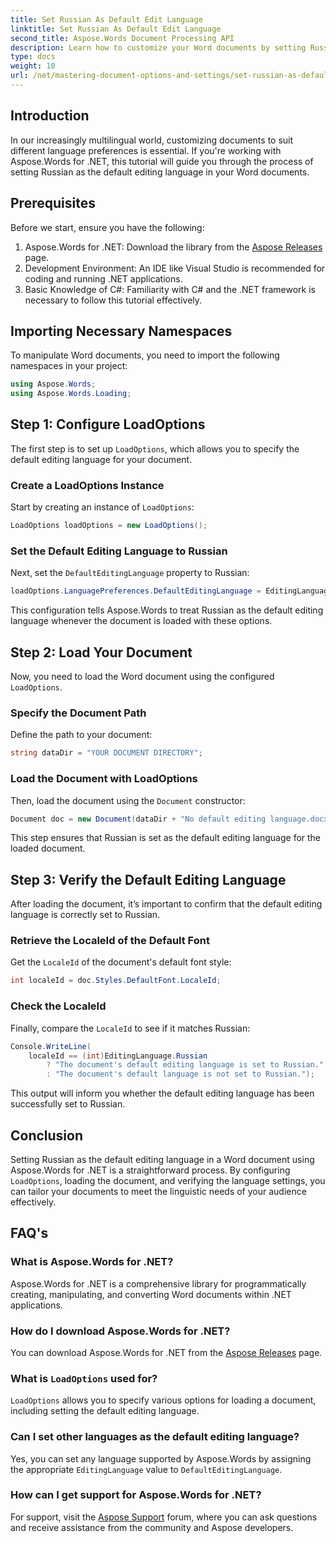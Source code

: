 ```yaml
---
title: Set Russian As Default Edit Language
linktitle: Set Russian As Default Edit Language
second_title: Aspose.Words Document Processing API
description: Learn how to customize your Word documents by setting Russian as the default editing language using Aspose.Words for .NET. This step-by-step guide.
type: docs
weight: 10
url: /net/mastering-document-options-and-settings/set-russian-as-default-edit-language/
---
```

## Introduction

In our increasingly multilingual world, customizing documents to suit different language preferences is essential. If you're working with Aspose.Words for .NET, this tutorial will guide you through the process of setting Russian as the default editing language in your Word documents. 

## Prerequisites

Before we start, ensure you have the following:

1. Aspose.Words for .NET: Download the library from the [Aspose Releases](https://releases.aspose.com/words/net/) page.
2. Development Environment: An IDE like Visual Studio is recommended for coding and running .NET applications.
3. Basic Knowledge of C#: Familiarity with C# and the .NET framework is necessary to follow this tutorial effectively.

## Importing Necessary Namespaces

To manipulate Word documents, you need to import the following namespaces in your project:

```csharp
using Aspose.Words;
using Aspose.Words.Loading;
```

## Step 1: Configure LoadOptions

The first step is to set up `LoadOptions`, which allows you to specify the default editing language for your document.

### Create a LoadOptions Instance

Start by creating an instance of `LoadOptions`:

```csharp
LoadOptions loadOptions = new LoadOptions();
```

### Set the Default Editing Language to Russian

Next, set the `DefaultEditingLanguage` property to Russian:

```csharp
loadOptions.LanguagePreferences.DefaultEditingLanguage = EditingLanguage.Russian;
```

This configuration tells Aspose.Words to treat Russian as the default editing language whenever the document is loaded with these options.

## Step 2: Load Your Document

Now, you need to load the Word document using the configured `LoadOptions`.

### Specify the Document Path

Define the path to your document:

```csharp
string dataDir = "YOUR DOCUMENT DIRECTORY";
```

### Load the Document with LoadOptions

Then, load the document using the `Document` constructor:

```csharp
Document doc = new Document(dataDir + "No default editing language.docx", loadOptions);
```

This step ensures that Russian is set as the default editing language for the loaded document.

## Step 3: Verify the Default Editing Language

After loading the document, it’s important to confirm that the default editing language is correctly set to Russian.

### Retrieve the LocaleId of the Default Font

Get the `LocaleId` of the document's default font style:

```csharp
int localeId = doc.Styles.DefaultFont.LocaleId;
```

### Check the LocaleId

Finally, compare the `LocaleId` to see if it matches Russian:

```csharp
Console.WriteLine(
    localeId == (int)EditingLanguage.Russian
        ? "The document's default editing language is set to Russian."
        : "The document's default language is not set to Russian.");
```

This output will inform you whether the default editing language has been successfully set to Russian.

## Conclusion

Setting Russian as the default editing language in a Word document using Aspose.Words for .NET is a straightforward process. By configuring `LoadOptions`, loading the document, and verifying the language settings, you can tailor your documents to meet the linguistic needs of your audience effectively.

## FAQ's

### What is Aspose.Words for .NET?

Aspose.Words for .NET is a comprehensive library for programmatically creating, manipulating, and converting Word documents within .NET applications.

### How do I download Aspose.Words for .NET?

You can download Aspose.Words for .NET from the [Aspose Releases](https://releases.aspose.com/words/net/) page.

### What is `LoadOptions` used for?

`LoadOptions` allows you to specify various options for loading a document, including setting the default editing language.

### Can I set other languages as the default editing language?

Yes, you can set any language supported by Aspose.Words by assigning the appropriate `EditingLanguage` value to `DefaultEditingLanguage`.

### How can I get support for Aspose.Words for .NET?

For support, visit the [Aspose Support](https://forum.aspose.com/c/words/8) forum, where you can ask questions and receive assistance from the community and Aspose developers.